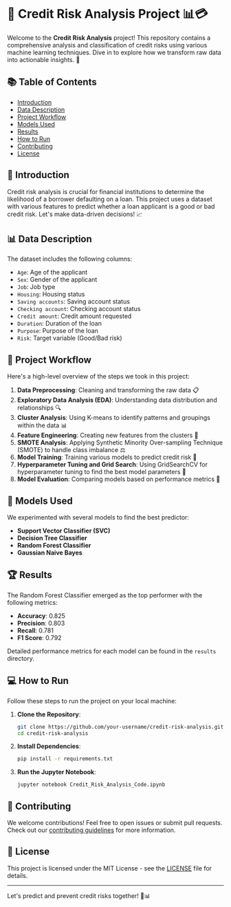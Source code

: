 # 🚀 Credit Risk Analysis Project 📊💳

Welcome to the **Credit Risk Analysis** project! This repository contains a comprehensive analysis and classification of credit risks using various machine learning techniques. Dive in to explore how we transform raw data into actionable insights. 🎉

## 📚 Table of Contents
- [Introduction](#introduction)
- [Data Description](#data-description)
- [Project Workflow](#project-workflow)
- [Models Used](#models-used)
- [Results](#results)
- [How to Run](#how-to-run)
- [Contributing](#contributing)
- [License](#license)

## 📝 Introduction
Credit risk analysis is crucial for financial institutions to determine the likelihood of a borrower defaulting on a loan. This project uses a dataset with various features to predict whether a loan applicant is a good or bad credit risk. Let's make data-driven decisions! 📈

## 📊 Data Description
The dataset includes the following columns:
- `Age`: Age of the applicant
- `Sex`: Gender of the applicant
- `Job`: Job type
- `Housing`: Housing status
- `Saving accounts`: Saving account status
- `Checking account`: Checking account status
- `Credit amount`: Credit amount requested
- `Duration`: Duration of the loan
- `Purpose`: Purpose of the loan
- `Risk`: Target variable (Good/Bad risk)

## 🔄 Project Workflow
Here's a high-level overview of the steps we took in this project:
1. **Data Preprocessing**: Cleaning and transforming the raw data 📋
2. **Exploratory Data Analysis (EDA)**: Understanding data distribution and relationships 🔍
3. **Cluster Analysis**: Using K-means to identify patterns and groupings within the data 📊
4. **Feature Engineering**: Creating new features from the clusters 🚀
5. **SMOTE Analysis**: Applying Synthetic Minority Over-sampling Technique (SMOTE) to handle class imbalance ⚖️
6. **Model Training**: Training various models to predict credit risk 🤖
7. **Hyperparameter Tuning and Grid Search**: Using GridSearchCV for hyperparameter tuning to find the best model parameters 🔧
8. **Model Evaluation**: Comparing models based on performance metrics 🏅

## 🤖 Models Used
We experimented with several models to find the best predictor:
- **Support Vector Classifier (SVC)**
- **Decision Tree Classifier**
- **Random Forest Classifier**
- **Gaussian Naive Bayes**

## 🏆 Results
The Random Forest Classifier emerged as the top performer with the following metrics:
- **Accuracy**: 0.825
- **Precision**: 0.803
- **Recall**: 0.781
- **F1 Score**: 0.792

Detailed performance metrics for each model can be found in the `results` directory.

## 💻 How to Run
Follow these steps to run the project on your local machine:

1. **Clone the Repository**:
    ```sh
    git clone https://github.com/your-username/credit-risk-analysis.git
    cd credit-risk-analysis
    ```

2. **Install Dependencies**:
    ```sh
    pip install -r requirements.txt
    ```

3. **Run the Jupyter Notebook**:
    ```sh
    jupyter notebook Credit_Risk_Analysis_Code.ipynb
    ```

## 🤝 Contributing
We welcome contributions! Feel free to open issues or submit pull requests. Check out our [contributing guidelines](CONTRIBUTING.md) for more information.

## 📜 License
This project is licensed under the MIT License - see the [LICENSE](LICENSE) file for details.

---

Let's predict and prevent credit risks together! 🚀📊
